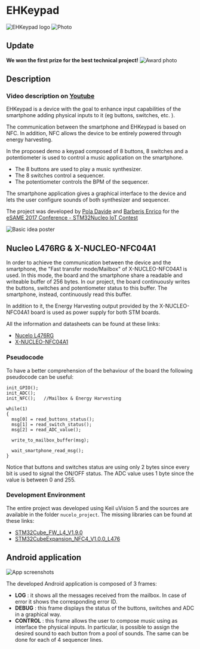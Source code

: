 # EHKeypad

![EHKeypad logo](https://raw.githubusercontent.com/dpolad/EHKeypad/master/doc/img/logo.png)
![Photo](https://raw.githubusercontent.com/dpolad/EHKeypad/master/doc/img/board.jpg)

## Update
**We won the first prize for the best technical project!** 
![Award photo ](https://github.com/dpolad/EHKeypad/raw/master/doc/img/final.jpg)

## Description

### Video description on [Youtube](https://youtu.be/47Rc4OJlksE?t=1m10s)

EHKeypad is a device with the goal to enhance input capabilities of the smartphone adding physical inputs to it (eg buttons, switches, etc. ). 

The communication between the smartphone and EHKeypad is based on NFC. In addition, NFC allows the device to be entirely powered through energy harvesting.

In the proposed demo a keypad composed of 8 buttons, 8 switches and a potentiometer is used to control a music application on the smartphone.

* The 8 buttons are used to play a music synthesizer. 
* The 8 switches control a sequencer.
* The potentiometer controls the BPM of the sequencer.

The smartphone application gives a graphical interface to the device and lets the user configure sounds of both synthesizer and sequencer.

The project was developed by [Pola Davide](mailto:polish93@gmail.com) and [Barberis Enrico](mailto:enbarberis@gmail.com) for the [eSAME 2017 Conference - STM32Nucleo IoT Contest](http://www.esame-conference.org/program/stm32-iot-contest-2017/)

![Basic idea poster](https://raw.githubusercontent.com/dpolad/EHKeypad/master/doc/img/poster.jpg)

## Nucleo L476RG & X-NUCLEO-NFC04A1

In order to achieve the communication between the device and the smartphone, the "Fast transfer mode/Mailbox" of X-NUCLEO-NFC04A1 is used. In this mode, the board and the smartphone share a readable and writeable buffer of 256 bytes. In our project, the board continuously writes the buttons, switches and potentiometer status to this buffer. The smartphone, instead, continuously read this buffer.

In addition to it, the Energy Harvesting output provided by the X-NUCLEO-NFC04A1 board is used as power supply for both STM boards. 

All the information and datasheets can be found at these links:
- [Nucelo L476RG](http://www.st.com/en/evaluation-tools/nucleo-l476rg.html)
- [X-NUCLEO-NFC04A1](http://www.st.com/en/ecosystems/x-nucleo-nfc04a1.html)

### Pseudocode
To have a better comprehension of the behaviour of the board the following pseudocode can be useful:
```
init_GPIO();
init_ADC();
init_NFC();   //Mailbox & Energy Harvesting

while(1)
{
  msg[0] = read_buttons_status();
  msg[1] = read_switch_status();
  msg[2] = read_ADC_value();
  
  write_to_mailbox_buffer(msg);
  
  wait_smartphone_read_msg();
}

```
Notice that buttons and switches status are using only 2 bytes since every bit is used to signal the ON/OFF status.
The ADC value uses 1 byte since the value is between 0 and 255.

### Development Environment
The entire project was developed using Keil uVision 5 and the sources are available in the folder `nucelo_project`.
The missing libraries can be found at these links:
- [STM32Cube_FW_L4_V1.9.0](http://www.st.com/en/embedded-software/stm32cubel4.html)
- [STM32CubeExpansion_NFC4_V1.0.0_L476](https://mycore.core-cloud.net/index.php/s/03LiIbinnGYa6no)

## Android application
![App screenshots](https://raw.githubusercontent.com/dpolad/EHKeypad/master/doc/img/screenshot.png)

The developed Android application is composed of 3 frames:
- **LOG** : it shows all the messages received from the mailbox. In case of error it shows the corresponding error ID.
- **DEBUG** : this frame displays the status of the buttons, switches and ADC in a graphical way.
- **CONTROL** : this frame allows the user to compose music using as interface the physical inputs. In particular, is possible to assign the desired sound to each button from a pool of sounds. The same can be done for each of 4 sequencer lines.
